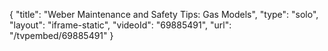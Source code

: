 {
    "title": "Weber Maintenance and Safety Tips: Gas Models",
    "type": "solo",
    "layout": "iframe-static",
    "videoId": "69885491",
    "url": "\/tvpembed\/69885491"
}